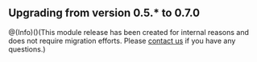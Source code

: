 ## Upgrading from version 0.5.* to 0.7.0

@(Info)()(This module release has been created for internal reasons and does not require migration efforts. Please [contact us](https://support.spryker.com/hc/en-us) if you have any questions.)